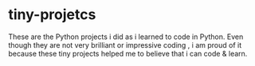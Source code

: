 # tiny-projetcs
These are the Python projects i did as i learned to code in Python. 
Even though they are not very brilliant or impressive coding , i am proud of it because these tiny projects helped me to believe that i can code & learn.
